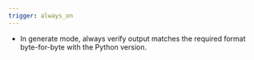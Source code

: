 ```yaml
---
trigger: always_on
---
```


- In generate mode, always verify output matches the required format byte-for-byte with the Python version.
